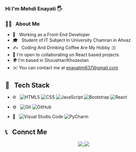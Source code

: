 <h3>Hi I'm Mehdi Enayati 🖐</h3>

<h3>👨‍💻 &nbsp; About Me</h3>

- 💼 &nbsp; Working as a Front-End Developer
- 🎓 &nbsp; Student of IT Subject In University Chamran in Ahvaz
- ✍️ &nbsp; Coding And Drinking Coffee Are My Hobby :))
- 🤝  I'm open to collaborating on React based projects
- 🌍  I'm based in Shoushtar/Khozestan
- ✉️  You can contact me at enayatim637@gmail.com

<h2>🔧 &nbsp; Tech Stack</h2>

- 🌐 &nbsp;
  ![HTML5](https://img.shields.io/badge/-HTML5-333333?style=flat&logo=HTML5)
  ![CSS](https://img.shields.io/badge/-CSS-333333?style=flat&logo=CSS3&logoColor=1572B6)
  ![JavaScript](https://img.shields.io/badge/-JavaScript-333333?style=flat&logo=javascript)
  ![Bootstrap](https://img.shields.io/badge/-Bootstrap-333333?style=flat&logo=bootstrap&logoColor=563D7C)
  ![React](https://img.shields.io/badge/-React-333333?style=flat&logo=react)
  
- ⚙️ &nbsp;
  ![Git](https://img.shields.io/badge/-Git-333333?style=flat&logo=git)
  ![GitHub](https://img.shields.io/badge/-GitHub-333333?style=flat&logo=github)

- 🔧 &nbsp;
  ![Visual Studio Code](https://img.shields.io/badge/-Visual%20Studio%20Code-333333?style=flat&logo=visual-studio-code&logoColor=007ACC)
  ![PyCharm](https://img.shields.io/badge/-PyCharm-333333?style=flat&logo=pycharm&logoColor=007ACC)

<h2>📞 &nbsp; Connct Me </h2>

<p align="center">
  <a href="https://instagram.com/M_E_developer/">
    <img src="https://img.shields.io/badge/Instagram-@M_E_developer-red?style=flat&logo=instagram" />
  </a>
  <a href="https://t.me/M_E_developer/">
    <img src="https://img.shields.io/badge/Telegram-@M_E_developer-blue?style=flat&logo=telegram" />
  </a>
</p>
